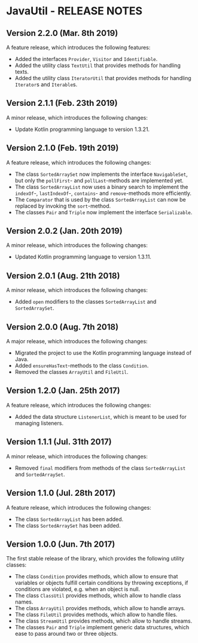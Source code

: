 # JavaUtil - RELEASE NOTES

## Version 2.2.0 (Mar. 8th 2019)

A feature release, which introduces the following features:

- Added the interfaces `Provider`, `Visitor` and `Identifiable`.
- Added the utility class `TextUtil` that provides methods for handling texts.
- Added the utility class `IteratorUtil` that provides methods for handling `Iterator`s and `Iterable`s.

## Version 2.1.1 (Feb. 23th 2019)

A minor release, which introduces the following changes:

- Update Kotlin programming language to version 1.3.21.

## Version 2.1.0 (Feb. 19th 2019)

A feature release, which introduces the following changes:

- The class `SortedArraySet` now implements the interface `NavigableSet`, but only the `pollFirst`- and `pollLast`-methods are implemented yet.
- The class `SortedArrayList` now uses a binary search to implement the `indexOf`-, `lastIndexOf`-, `contains`- and `remove`-methods more efficiently.
- The `Comparator` that is used by the class `SortedArrayList` can now be replaced by invoking the `sort`-method.
- The classes `Pair` and `Triple` now implement the interface `Serializable`.

## Version 2.0.2 (Jan. 20th 2019)

A minor release, which introduces the following changes:

- Updated Kotlin programming language to version 1.3.11.

## Version 2.0.1 (Aug. 21th 2018)

A minor release, which introduces the following changes:

- Added `open` modifiers to the classes `SortedArrayList` and `SortedArraySet`. 

## Version 2.0.0 (Aug. 7th 2018)

A major release, which introduces the following changes:

- Migrated the project to use the Kotlin programming language instead of Java.
- Added `ensureHasText`-methods to the class `Condition`.
- Removed the classes `ArrayUtil` and `FileUtil`.

## Version 1.2.0 (Jan. 25th 2017)

A feature release, which introduces the following changes:

- Added the data structure `ListenerList`, which is meant to be used for managing listeners.

## Version 1.1.1 (Jul. 31th 2017)

A minor release, which introduces the following changes:

- Removed `final` modifiers from methods of the class `SortedArrayList` and `SortedArraySet`.

## Version 1.1.0 (Jul. 28th 2017)

A feature release, which introduces the following changes:

- The class `SortedArrayList` has been added.
- The class `SortedArraySet` has been added.

## Version 1.0.0 (Jun. 7th 2017)

The first stable release of the library, which provides the following utility classes:

- The class `Condition` provides methods, which allow to ensure that variables or objects fulfill certain conditions by throwing exceptions, if conditions are violated, e.g. when an object is null.
- The class `ClassUtil` provides methods, which allow to handle class names.
- The class `ArrayUtil` provides methods, which allow to handle arrays.
- The class `FileUtil` provides methods, which allow to handle files.
- The class `StreamUtil` provides methods, which allow to handle streams.
- The classes `Pair` and `Triple` implement generic data structures, which ease to pass around two or three objects.